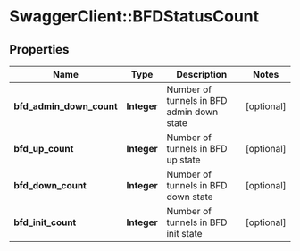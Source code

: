 # SwaggerClient::BFDStatusCount

## Properties
Name | Type | Description | Notes
------------ | ------------- | ------------- | -------------
**bfd_admin_down_count** | **Integer** | Number of tunnels in BFD admin down state | [optional] 
**bfd_up_count** | **Integer** | Number of tunnels in BFD up state | [optional] 
**bfd_down_count** | **Integer** | Number of tunnels in BFD down state | [optional] 
**bfd_init_count** | **Integer** | Number of tunnels in BFD init state | [optional] 


